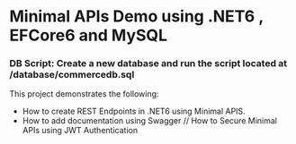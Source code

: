 # Minimal APIs Demo using .NET6 , EFCore6 and MySQL

### DB Script: Create a new database and run the script located at /database/commercedb.sql

This project demonstrates the following: 
- How to create REST Endpoints in .NET6 using Minimal APIS. 
- How to add documentation using Swagger
// How to Secure Minimal APIs using JWT Authentication
